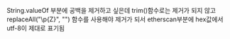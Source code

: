 String.valueOf 부분에 공백을 제거하고 싶은데 trim()함수로는 제거가 되지 않고 
replaceAll("\\p{Z}", "") 함수를 사용해야 제거가 되서 etherscan부분에 hex값에서 utf-8이 제대로 표기됨